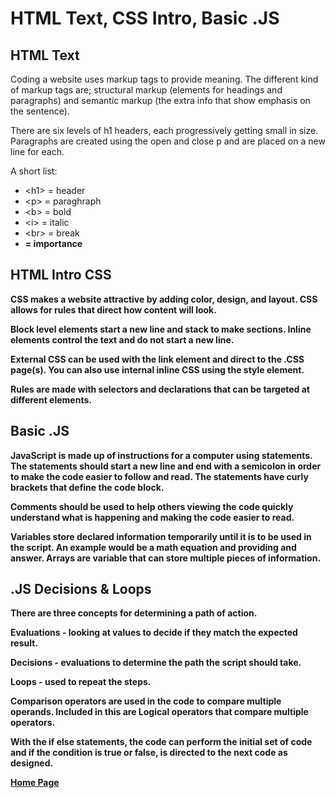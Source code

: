 # HTML Text, CSS Intro, Basic .JS

## HTML Text
Coding a website uses markup tags to provide meaning. The different kind of markup tags are; structural markup (elements for headings and paragraphs) and semantic markup (the extra info that show emphasis on the sentence). 

There are six levels of h1 headers, each progressively getting small in size. Paragraphs are created using the open and close p and are placed on a new line for each. 

A short list:

- \<h1> = header
- \<p> = paraghraph
- \<b> = bold
- \<i> = italic
- \<br> = break
- <strong> = importance

## HTML Intro CSS
CSS makes a website attractive by adding color, design, and layout. CSS allows for rules that direct how content will look. 

Block level elements start a new line and stack to make sections. Inline elements control the text and do not start a new line.

External CSS can be used with the link element and direct to the .CSS page(s). You can also use internal inline CSS using the style element. 

Rules are made with selectors and declarations that can be targeted at different elements. 

## Basic .JS
JavaScript is made up of instructions for a computer using statements. The statements should start a new line and end with a semicolon in order to make the code easier to follow and read. The statements have curly brackets that define the code block.

Comments should be used to help others viewing the code quickly understand what is happening and making the code easier to read.

Variables store declared information temporarily until it is to be used in the script. An example would be a math equation and providing and answer. Arrays are variable that can store multiple pieces of information. 

## .JS Decisions & Loops
There are three concepts for determining a path of action.

Evaluations - looking at values to decide if they match the expected result.

Decisions - evaluations to determine the path the script should take.

Loops - used to repeat the steps.

Comparison operators are used in the code to compare multiple operands. Included in this are Logical operators that compare multiple operators.

With the if else statements, the code can perform the initial set of code and if the condition is true or false, is directed to the next code as designed. 

[Home Page](README.md)
